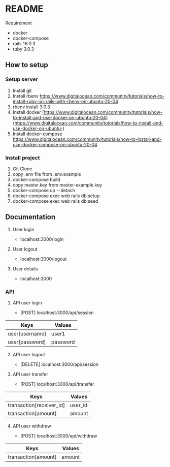 # README

Requirement
- docker
- docker-compose
- rails ^6.0.3
- ruby 3.0.3

## How to setup

### Setup server
1. Install git
2. Install rbenv https://www.digitalocean.com/community/tutorials/how-to-install-ruby-on-rails-with-rbenv-on-ubuntu-20-04
3. rbenv install 3.0.3
4. Install docker [https://www.digitalocean.com/community/tutorials/how-to-install-and-use-docker-on-ubuntu-20-04](https://www.digitalocean.com/community/tutorials/how-to-install-and-use-docker-on-ubuntu-)
5. Install docker-compose https://www.digitalocean.com/community/tutorials/how-to-install-and-use-docker-compose-on-ubuntu-20-04

### Install project
1. Git Clone
2. copy .env file from .env.example
3. docker-compose build
4. copy master.key from master-example.key
5. docker-compose up --detach
6. docker-compose exec web rails db:setup
7. docker-compose exec web rails db:seed

## Documentation

1. User login

    - localhost:3000/login

2. User logout

    - localhost:3000/logout

3. User details

    - localhost:3000


### API

1. API user login

    - [POST] localhost:3000/api/session

| Keys            | Values         |
| --------------- | -------------- |
| user[username]  | user1          |
| user[password]  | password       |

2. API user logout

    - [DELETE] localhost:3000/api/session

3. API user transfer

    - [POST] localhost:3000/api/transfer

| Keys                      | Values     |
| ------------------------- | ---------- |
| transaction[receiver_id]  | user_id    |
| transaction[amount]       | amount     |

4. API user withdraw

    - [POST] localhost:3000/api/withdraw

| Keys                      | Values     |
| ------------------------- | ---------- |
| transaction[amount]       | amount     |
